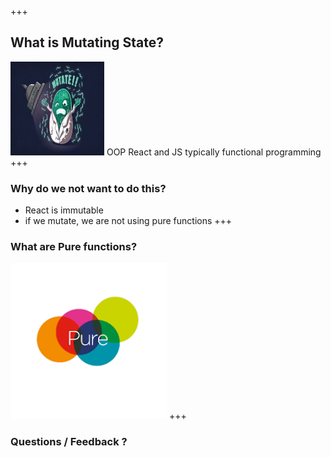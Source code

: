 +++
## What is Mutating State?
<img src="./mutate.jpeg" width="150" height="150"/>
 OOP
 React and JS typically functional programming
+++

### Why do we not want to do this?
- React is immutable
- if we mutate, we are not using pure functions
+++

### What are Pure functions?
<img src="./pure.png" width="250" height="250"/>
+++


### Questions / Feedback ?

